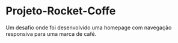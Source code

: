 # Projeto-Rocket-Coffe
 Um desafio onde foi desenvolvido uma homepage com navegação responsiva para uma marca de café.
